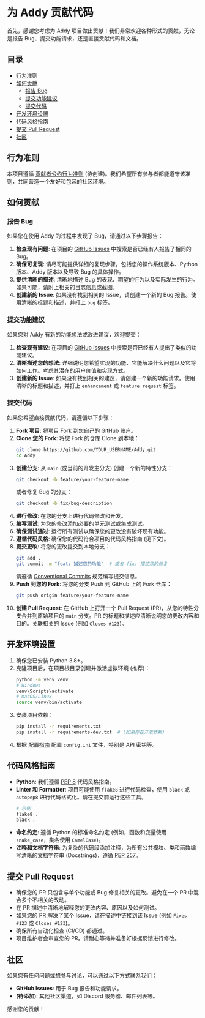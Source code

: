 # 为 Addy 贡献代码

首先，感谢您考虑为 Addy 项目做出贡献！我们非常欢迎各种形式的贡献，无论是报告 Bug、提交功能请求，还是直接贡献代码和文档。

## 目录

*   [行为准则](#行为准则)
*   [如何贡献](#如何贡献)
    *   [报告 Bug](#报告-bug)
    *   [提交功能建议](#提交功能建议)
    *   [提交代码](#提交代码)
*   [开发环境设置](#开发环境设置)
*   [代码风格指南](#代码风格指南)
*   [提交 Pull Request](#提交-pull-request)
*   [社区](#社区)

## 行为准则

本项目遵循 [贡献者公约行为准则](CODE_OF_CONDUCT.md) (待创建)。我们希望所有参与者都能遵守该准则，共同营造一个友好和包容的社区环境。

## 如何贡献

### 报告 Bug

如果您在使用 Addy 的过程中发现了 Bug，请通过以下步骤报告：

1.  **检查现有问题**: 在项目的 [GitHub Issues](https://github.com/your-repo/Addy/issues) 中搜索是否已经有人报告了相同的 Bug。
2.  **确保可复现**: 请尽可能提供详细的复现步骤，包括您的操作系统版本、Python 版本、Addy 版本以及导致 Bug 的具体操作。
3.  **提供清晰的描述**: 清晰地描述 Bug 的表现、期望的行为以及实际发生的行为。如果可能，请附上相关的日志信息或截图。
4.  **创建新的 Issue**: 如果没有找到相关的 Issue，请创建一个新的 Bug 报告。使用清晰的标题和描述，并打上 `bug` 标签。

### 提交功能建议

如果您对 Addy 有新的功能想法或改进建议，欢迎提交：

1.  **检查现有建议**: 在项目的 [GitHub Issues](https://github.com/your-repo/Addy/issues) 中搜索是否已经有人提出了类似的功能建议。
2.  **清晰描述您的想法**: 详细说明您希望实现的功能、它能解决什么问题以及它将如何工作。考虑其潜在的用户价值和实现方式。
3.  **创建新的 Issue**: 如果没有找到相关的建议，请创建一个新的功能请求。使用清晰的标题和描述，并打上 `enhancement` 或 `feature request` 标签。

### 提交代码

如果您希望直接贡献代码，请遵循以下步骤：

1.  **Fork 项目**: 将项目 Fork 到您自己的 GitHub 账户。
2.  **Clone 您的 Fork**: 将您 Fork 的仓库 Clone 到本地：
    ```bash
    git clone https://github.com/YOUR_USERNAME/Addy.git
    cd Addy
    ```
3.  **创建分支**: 从 `main` (或当前的开发主分支) 创建一个新的特性分支：
    ```bash
    git checkout -b feature/your-feature-name
    ```
    或者修复 Bug 的分支：
    ```bash
    git checkout -b fix/bug-description
    ```
4.  **进行修改**: 在您的分支上进行代码修改和开发。
5.  **编写测试**: 为您的修改添加必要的单元测试或集成测试。
6.  **确保测试通过**: 运行所有测试以确保您的更改没有破坏现有功能。
7.  **遵循代码风格**: 确保您的代码符合项目的代码风格指南 (见下文)。
8.  **提交更改**: 将您的更改提交到本地分支：
    ```bash
    git add .
    git commit -m "feat: 描述您的功能"  # 或者 fix: 描述您的修复
    ```
    请遵循 [Conventional Commits](https://www.conventionalcommits.org/) 规范编写提交信息。
9.  **Push 到您的 Fork**: 将您的分支 Push 到 GitHub 上的 Fork 仓库：
    ```bash
    git push origin feature/your-feature-name
    ```
10. **创建 Pull Request**: 在 GitHub 上打开一个 Pull Request (PR)，从您的特性分支合并到原始项目的 `main` 分支。PR 的标题和描述应清晰说明您的更改内容和目的。关联相关的 Issue (例如 `Closes #123`)。

## 开发环境设置

1.  确保您已安装 Python 3.8+。
2.  克隆项目后，在项目根目录创建并激活虚拟环境 (推荐)：
    ```bash
    python -m venv venv
    # Windows
    venv\Scripts\activate
    # macOS/Linux
    source venv/bin/activate
    ```
3.  安装项目依赖：
    ```bash
    pip install -r requirements.txt
    pip install -r requirements-dev.txt  # (如果存在开发依赖)
    ```
4.  根据 [配置指南](CONFIG_GUIDE.md) 配置 `config.ini` 文件，特别是 API 密钥等。

## 代码风格指南

*   **Python**: 我们遵循 [PEP 8](https://www.python.org/dev/peps/pep-0008/) 代码风格指南。
*   **Linter 和 Formatter**: 项目可能使用 `flake8` 进行代码检查，使用 `black` 或 `autopep8` 进行代码格式化。请在提交前运行这些工具。
    ```bash
    # 示例
    flake8 .
    black .
    ```
*   **命名约定**: 遵循 Python 的标准命名约定 (例如，函数和变量使用 `snake_case`，类名使用 `CamelCase`)。
*   **注释和文档字符串**: 为复杂的代码段添加注释，为所有公共模块、类和函数编写清晰的文档字符串 (Docstrings)，遵循 [PEP 257](https://www.python.org/dev/peps/pep-0257/)。

## 提交 Pull Request

*   确保您的 PR 只包含与单个功能或 Bug 修复相关的更改。避免在一个 PR 中混合多个不相关的改动。
*   在 PR 描述中清晰地解释您的更改内容、原因以及如何测试。
*   如果您的 PR 解决了某个 Issue，请在描述中链接到该 Issue (例如 `Fixes #123` 或 `Closes #123`)。
*   确保所有自动化检查 (CI/CD) 都通过。
*   项目维护者会审查您的 PR。请耐心等待并准备好根据反馈进行修改。

## 社区

如果您有任何问题或想参与讨论，可以通过以下方式联系我们：

*   **GitHub Issues**: 用于 Bug 报告和功能请求。
*   **(待添加)**: 其他社区渠道，如 Discord 服务器、邮件列表等。

感谢您的贡献！